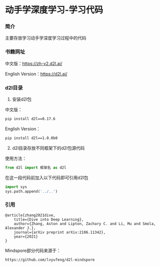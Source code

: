 # 动手学深度学习-学习代码

### 简介
主要存放学习动手学深度学习过程中的代码

### 书籍网址

中文版：https://zh-v2.d2l.ai/

English Version：https://d2l.ai/


### d2l目录
1. 安装d2l包

中文版：
```bash
pip install d2l==0.17.6
```
English Version：
```bash
pip install d2l==1.0.0b0
```
2. d2l目录存放不同框架下的d2l包源代码

使用方法：

```python
from d2l import 框架名 as d2l
```

在这一段代码前加入以下代码即可引用d2l包

```python
import sys
sys.path.append('../..')
```


### 引用

```
@article{zhang2021dive,
    title={Dive into Deep Learning},
    author={Zhang, Aston and Lipton, Zachary C. and Li, Mu and Smola, Alexander J.},
    journal={arXiv preprint arXiv:2106.11342},
    year={2021}
}
```

Mindspore部分代码来源于：
```
https://github.com/lvyufeng/d2l-mindspore
```

